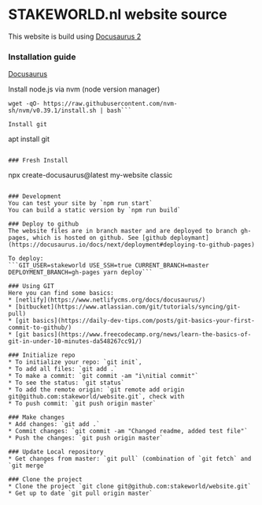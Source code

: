# STAKEWORLD.nl website source

This website is build using [Docusaurus 2](https://docusaurus.io/)

### Installation guide

[Docusaurus](https://docusaurus.io/docs/next/installation)

Install node.js via nvm (node version manager)

```
wget -qO- https://raw.githubusercontent.com/nvm-sh/nvm/v0.39.1/install.sh | bash```

Install git
```
apt install git
```

### Fresh Install 
```
npx create-docusaurus@latest my-website classic
```

### Development
You can test your site by `npm run start`
You can build a static version by `npm run build`

### Deploy to github
The website files are in branch master and are deployed to branch gh-pages, which is hosted on github. See [github deploymant](https://docusaurus.io/docs/next/deployment#deploying-to-github-pages)

To deploy:
```GIT_USER=stakeworld USE_SSH=true CURRENT_BRANCH=master DEPLOYMENT_BRANCH=gh-pages yarn deploy```

### Using GIT
Here you can find some basics:
* [netlify](https://www.netlifycms.org/docs/docusaurus/)
* [bitbucket](https://www.atlassian.com/git/tutorials/syncing/git-pull)
* [git basics](https://daily-dev-tips.com/posts/git-basics-your-first-commit-to-github/)
* [git basics](https://www.freecodecamp.org/news/learn-the-basics-of-git-in-under-10-minutes-da548267cc91/)

### Initialize repo
* To initialize your repo: `git init`, 
* To add all files: `git add .`
* To make a commit: `git commit -am "i\nitial commit"`
* To see the status: `git status`
* To add the remote origin: `git remote add origin git@github.com:stakeworld/website.git`, check with 
* To push commit: `git push origin master`

### Make changes
* Add changes: `git add .`
* Commit changes: `git commit -am "Changed readme, added test file"`
* Push the changes: `git push origin master`

### Update Local repository
* Get changes from master: `git pull` (combination of `git fetch` and `git merge`

### Clone the project
* Clone the project `git clone git@github.com:stakeworld/website.git`
* Get up to date `git pull origin master`
